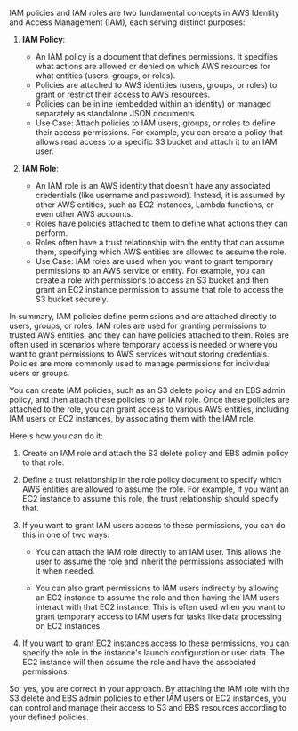 IAM policies and IAM roles are two fundamental concepts in AWS Identity and Access Management (IAM), each serving distinct purposes:

1. **IAM Policy**:
   - An IAM policy is a document that defines permissions. It specifies what actions are allowed or denied on which AWS resources for what entities (users, groups, or roles).
   - Policies are attached to AWS identities (users, groups, or roles) to grant or restrict their access to AWS resources.
   - Policies can be inline (embedded within an identity) or managed separately as standalone JSON documents.
   - Use Case: Attach policies to IAM users, groups, or roles to define their access permissions. For example, you can create a policy that allows read access to a specific S3 bucket and attach it to an IAM user.

2. **IAM Role**:
   - An IAM role is an AWS identity that doesn't have any associated credentials (like username and password). Instead, it is assumed by other AWS entities, such as EC2 instances, Lambda functions, or even other AWS accounts.
   - Roles have policies attached to them to define what actions they can perform.
   - Roles often have a trust relationship with the entity that can assume them, specifying which AWS entities are allowed to assume the role.
   - Use Case: IAM roles are used when you want to grant temporary permissions to an AWS service or entity. For example, you can create a role with permissions to access an S3 bucket and then grant an EC2 instance permission to assume that role to access the S3 bucket securely.

In summary, IAM policies define permissions and are attached directly to users, groups, or roles. IAM roles are used for granting permissions to trusted AWS entities, and they can have policies attached to them. Roles are often used in scenarios where temporary access is needed or where you want to grant permissions to AWS services without storing credentials. Policies are more commonly used to manage permissions for individual users or groups.


You can create IAM policies, such as an S3 delete policy and an EBS admin policy, and then attach these policies to an IAM role. Once these policies are attached to the role, you can grant access to various AWS entities, including IAM users or EC2 instances, by associating them with the IAM role.

Here's how you can do it:

1. Create an IAM role and attach the S3 delete policy and EBS admin policy to that role.

2. Define a trust relationship in the role policy document to specify which AWS entities are allowed to assume the role. For example, if you want an EC2 instance to assume this role, the trust relationship should specify that.

3. If you want to grant IAM users access to these permissions, you can do this in one of two ways:

   - You can attach the IAM role directly to an IAM user. This allows the user to assume the role and inherit the permissions associated with it when needed.

   - You can also grant permissions to IAM users indirectly by allowing an EC2 instance to assume the role and then having the IAM users interact with that EC2 instance. This is often used when you want to grant temporary access to IAM users for tasks like data processing on EC2 instances.

4. If you want to grant EC2 instances access to these permissions, you can specify the role in the instance's launch configuration or user data. The EC2 instance will then assume the role and have the associated permissions.

So, yes, you are correct in your approach. By attaching the IAM role with the S3 delete and EBS admin policies to either IAM users or EC2 instances, you can control and manage their access to S3 and EBS resources according to your defined policies.